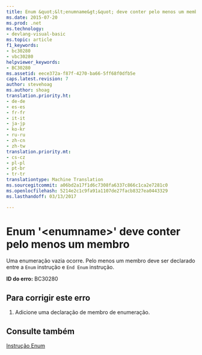 ```yaml
---
title: Enum &quot;&lt;enumname&gt;&quot; deve conter pelo menos um membro | Documentos do Microsoft
ms.date: 2015-07-20
ms.prod: .net
ms.technology:
- devlang-visual-basic
ms.topic: article
f1_keywords:
- bc30280
- vbc30280
helpviewer_keywords:
- BC30280
ms.assetid: eece372a-f87f-4270-ba66-5ff68f0dfb5e
caps.latest.revision: 7
author: stevehoag
ms.author: shoag
translation.priority.ht:
- de-de
- es-es
- fr-fr
- it-it
- ja-jp
- ko-kr
- ru-ru
- zh-cn
- zh-tw
translation.priority.mt:
- cs-cz
- pl-pl
- pt-br
- tr-tr
translationtype: Machine Translation
ms.sourcegitcommit: a06bd2a17f1d6c7308fa6337c866c1ca2e7281c0
ms.openlocfilehash: 5214e2c1c9fa91a1107de27facb8327ea0443329
ms.lasthandoff: 03/13/2017

---
```

# <a name="enum-39ltenumnamegt39-must-contain-at-least-one-member"></a>Enum '&lt;enumname&gt;' deve conter pelo menos um membro
Uma enumeração vazia ocorre. Pelo menos um membro deve ser declarado entre a `Enum` instrução e `End Enum` instrução.  
  
 **ID do erro:** BC30280  
  
## <a name="to-correct-this-error"></a>Para corrigir este erro  
  
1.  Adicione uma declaração de membro de enumeração.  
  
## <a name="see-also"></a>Consulte também  
 [Instrução Enum](../../visual-basic/language-reference/statements/enum-statement.md)
